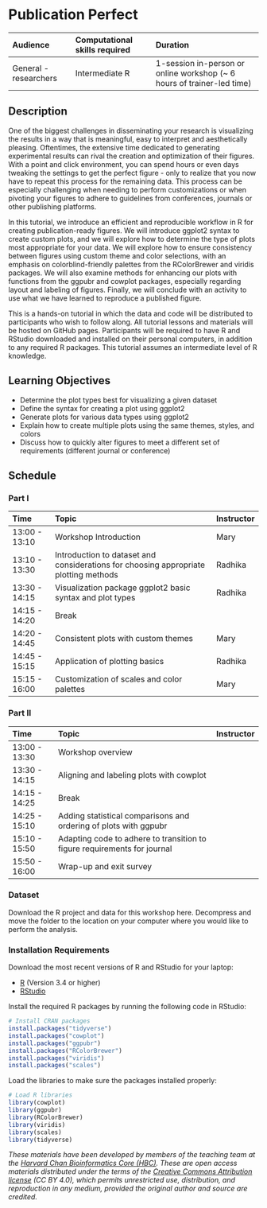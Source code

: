 # Publication Perfect

| Audience | Computational skills required | Duration |
:----------|:-------------|:----------|
| General - researchers | Intermediate R | 1-session in-person or online workshop (~ 6 hours of trainer-led time)|

## Description

One of the biggest challenges in disseminating your research is visualizing the results in a way that is meaningful, easy to interpret and aesthetically pleasing. Oftentimes, the extensive time dedicated to generating experimental results can rival the creation and optimization of their figures. With a point and click environment, you can spend hours or even days tweaking the settings to get the perfect figure - only to realize that you now have to repeat this process for the remaining data. This process can be especially challenging when needing to perform customizations or when pivoting your figures to adhere to guidelines from conferences, journals or other publishing platforms.

In this tutorial, we introduce an efficient and reproducible workflow in R for creating publication-ready figures. We will introduce ggplot2 syntax to create custom plots, and we will explore how to determine the type of plots most appropriate for your data. We will explore how to ensure consistency between figures using custom theme and color selections, with an emphasis on colorblind-friendly palettes from the RColorBrewer and viridis packages. We will also examine methods for enhancing our plots with functions from the ggpubr and cowplot packages, especially regarding layout and labeling of figures. Finally, we will conclude with an activity to use what we have learned to reproduce a published figure.

This is a hands-on tutorial in which the data and code will be distributed to participants who wish to follow along. All tutorial lessons and materials will be hosted on GitHub pages. Participants will be required to have R and RStudio downloaded and installed on their personal computers, in addition to any required R packages. This tutorial assumes an intermediate level of R knowledge.

## Learning Objectives

* Determine the plot types best for visualizing a given dataset
* Define the syntax for creating a plot using ggplot2
* Generate plots for various data types using ggplot2
* Explain how to create multiple plots using the same themes, styles, and colors
* Discuss how to quickly alter figures to meet a different set of requirements (different journal or conference)

## Schedule

### Part I

| Time | Topic | Instructor |
:-----------------------|:-------------|:----------|
| 13:00 - 13:10	| Workshop Introduction | Mary |
| 13:10 - 13:30	| Introduction to dataset and considerations for choosing appropriate plotting methods | Radhika |
| 13:30 - 14:15 | Visualization package ggplot2 basic syntax and plot types | Radhika |
| 14:15 - 14:20	| Break | |
| 14:20 - 14:45	| Consistent plots with custom themes | Mary |
| 14:45 - 15:15	| Application of plotting basics | Radhika |
| 15:15 - 16:00	| Customization of scales and color palettes | Mary |

### Part II

| Time | Topic | Instructor |
:-----------------------|:-------------|:----------|
| 13:00 - 13:30	| Workshop overview
| 13:30 - 14:15	| Aligning and labeling plots with cowplot
| 14:15 - 14:25	| Break
| 14:25 - 15:10	| Adding statistical comparisons and ordering of plots with ggpubr
| 15:10 - 15:50	| Adapting code to adhere to transition to figure requirements for journal
| 15:50 - 16:00	| Wrap-up and exit survey 

### Dataset

Download the R project and data for this workshop here. Decompress and move the folder to the location on your computer where you would like to perform the analysis.

### Installation Requirements

Download the most recent versions of R and RStudio for your laptop:

 - [R](http://lib.stat.cmu.edu/R/CRAN/) (Version 3.4 or higher)
 - [RStudio](https://www.rstudio.com/products/rstudio/download/#download)
 
Install the required R packages by running the following code in RStudio:

```r
# Install CRAN packages
install.packages("tidyverse")
install.packages("cowplot")
install.packages("ggpubr")
install.packages("RColorBrewer")
install.packages("viridis")
install.packages("scales")
```

Load the libraries to make sure the packages installed properly:

```r
# Load R libraries
library(cowplot)
library(ggpubr)
library(RColorBrewer)
library(viridis)
library(scales)
library(tidyverse)
```

*These materials have been developed by members of the teaching team at the [Harvard Chan Bioinformatics Core (HBC)](http://bioinformatics.sph.harvard.edu/). These are open access materials distributed under the terms of the [Creative Commons Attribution license](https://creativecommons.org/licenses/by/4.0/) (CC BY 4.0), which permits unrestricted use, distribution, and reproduction in any medium, provided the original author and source are credited.*
